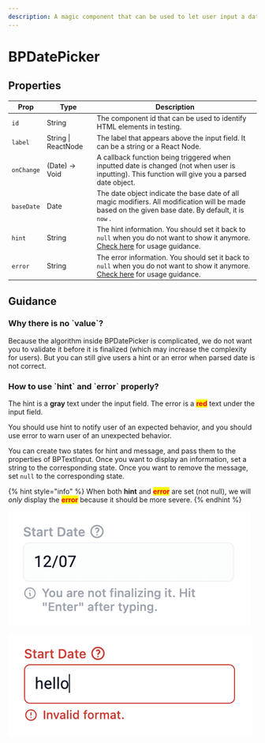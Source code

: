 ```yaml
---
description: A magic component that can be used to let user input a date.
---
```


# BPDatePicker

## Properties

| Prop       | Type                | Description                                                                                                                                                                            |
| ---------- | ------------------- | -------------------------------------------------------------------------------------------------------------------------------------------------------------------------------------- |
| `id`       | String              | The component id that can be used to identify HTML elements in testing.                                                                                                                |
| `label`    | String \| ReactNode | The label that appears above the input field. It can be a string or a React Node.                                                                                                      |
| `onChange` | (Date) -> Void      | A callback function being triggered when inputted date is changed (not when user is inputting). This function will give you a parsed date object.                                      |
| `baseDate` | Date                | The date object indicate the base date of all magic modifiers. All modification will be made based on the given base date. By default, it is `now` .                                   |
| `hint`     | String              | The hint information. You should set it back to `null` when you do not want to show it anymore. [Check here](bptextinput-3.md#how-to-use-hint-and-error-properly) for usage guidance.  |
| `error`    | String              | The error information. You should set it back to `null` when you do not want to show it anymore. [Check here](bptextinput-3.md#how-to-use-hint-and-error-properly) for usage guidance. |

## Guidance

### Why there is no \`value\`?

Because the algorithm inside BPDatePicker is complicated, we do not want you to validate it before it is finalized (which may increase the complexity for users). But you can still give users a hint or an error when parsed date is not correct.

### How to use \`hint\` and \`error\` properly?

The hint is a **gray** text under the input field. The error is a <mark style="color:red;">**red**</mark> text under the input field.

You should use hint to notify user of an expected behavior, and you should use error to warn user of an unexpected behavior.

You can create two states for hint and message, and pass them to the properties of BPTextInput. Once you want to display an information, set a string to the corresponding state. Once you want to remove the message, set `null` to the corresponding state.

{% hint style="info" %}
When both **hint** and <mark style="color:red;">**error**</mark> are set (not null), we will _only_ display the <mark style="color:red;">**error**</mark> because it should be more severe.
{% endhint %}

![Hint Message](<../.gitbook/assets/Screen Shot 2022-04-18 at 4.27.27 PM.png>)

![Error Message](<../.gitbook/assets/Screen Shot 2022-04-18 at 4.26.42 PM.png>)



